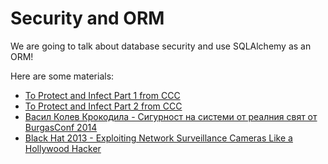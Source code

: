 # Security and ORM

We are going to talk about database security and use SQLAlchemy as an ORM!

Here are some materials:

* [To Protect and Infect Part 1 from CCC](https://www.youtube.com/watch?v=sW-N7qQU-tA)
* [To Protect and Infect Part 2 from CCC](https://www.youtube.com/watch?v=vILAlhwUgIU)
* [Васил Колев Крокодила - Сигурност на системи от реалния свят от BurgasConf 2014](https://www.youtube.com/watch?v=wC4ET20NAjA)
* [Black Hat 2013 - Exploiting Network Surveillance Cameras Like a Hollywood Hacker](https://www.youtube.com/watch?v=B8DjTcANBx0)
